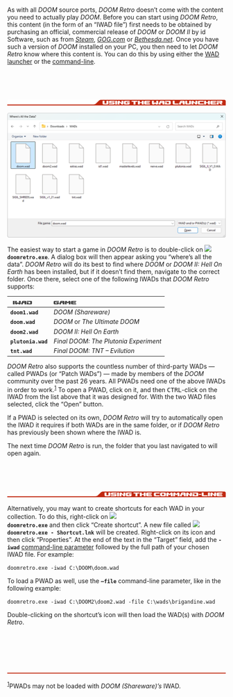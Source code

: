 <br>

As with all *DOOM* source ports, *DOOM Retro* doesn’t come with the content you need to actually play *DOOM*. Before you can start using *DOOM Retro*, this content (in the form of an “IWAD file”) first needs to be obtained by purchasing an official, commercial release of *DOOM* or *DOOM II* by id Software, such as from [*Steam*](http://store.steampowered.com/sub/18397/), [*GOG.com*](http://www.gog.com/game/the_ultimate_doom) or [*Bethesda.net*](https://bethesda.net/en/store/product/DO1GNGPCBG01). Once you have such a version of *DOOM* installed on your PC, you then need to let *DOOM Retro* know where this content is. You can do this by using either the [WAD launcher](#using-the-wad-launcher) or the [command-line](#using-the-command-line).

<br>
<br>
<br>

<a name="USING-THE-WAD-LAUNCHER"></a>
![](https://github.com/bradharding/www.doomretro.com/blob/master/wiki/using-the-wad-launcher.png?raw=true)

![](https://github.com/bradharding/www.doomretro.com/blob/master/wiki/wadlauncher.png?raw=true)

The easiest way to start a game in *DOOM Retro* is to double-click on <code><b>![](https://github.com/bradharding/www.doomretro.com/blob/master/wiki/icon.png?raw=true) doomretro.exe</b></code>. A dialog box will then appear asking you “where’s all the data”. *DOOM Retro* will do its best to find where *DOOM* or *DOOM II: Hell On Earth* has been installed, but if it doesn’t find them, navigate to the correct folder. Once there, select one of the following IWADs that *DOOM Retro* supports:

![](https://github.com/bradharding/www.doomretro.com/blob/master/wiki/iwad.png?raw=true)|![](https://github.com/bradharding/www.doomretro.com/blob/master/wiki/game.png?raw=true)
:--- | :---
<code><b>doom1.wad</b></code>             |*DOOM (Shareware)*
<code><b>doom.wad</b></code>              |*DOOM* or *The Ultimate DOOM*
<code><b>doom2.wad</b></code>             |*DOOM II: Hell On Earth*
<code><b>plutonia.wad</b></code>          |*Final DOOM: The Plutonia Experiment*
<code><b>tnt.wad</b></code>               |*Final DOOM: TNT – Evilution*

*DOOM Retro* also supports the countless number of third-party WADs — called PWADs (or “Patch WADs”) — made by members of the *DOOM* community over the past 26 years. <a name="shareware"></a>All PWADs need one of the above IWADs in order to work.<sup>[1](#1)</sup> To open a PWAD, click on it, and then <kbd>CTRL</kbd>-click on the IWAD from the list above that it was designed for. With the two WAD files selected, click the “Open” button.

If a PWAD is selected on its own, *DOOM Retro* will try to automatically open the IWAD it requires if both WADs are in the same folder, or if *DOOM Retro* has previously been shown where the IWAD is.

The next time *DOOM Retro* is run, the folder that you last navigated to will open again.

<br>
<br>
<br>

<a name="USING-THE-COMMAND-LINE"></a>
![](https://github.com/bradharding/www.doomretro.com/blob/master/wiki/using-the-command-line.png?raw=true)

Alternatively, you may want to create shortcuts for each WAD in your collection. To do this, right-click on <code><b>![](https://github.com/bradharding/www.doomretro.com/blob/master/wiki/icon.png?raw=true) doomretro.exe</b></code> and then click “Create shortcut”. A new file called <code><b>![](https://github.com/bradharding/www.doomretro.com/blob/master/wiki/icon.png?raw=true) doomretro.exe - Shortcut.lnk</b></code> will be created. Right-click on its icon and then click “Properties”. At the end of the text in the “Target” field, add the <code><b>-iwad</b></code> [command-line parameter](https://github.com/bradharding/doomretro/wiki/COMMAND-LINE-PARAMETERS) followed by the full path of your chosen IWAD file. For example:
```
doomretro.exe -iwad C:\DOOM\doom.wad
```
To load a PWAD as well, use the <code><b>–file</b></code> command-line parameter, like in the following example:
```
doomretro.exe -iwad C:\DOOM2\doom2.wad -file C:\wads\brigandine.wad
```
Double-clicking on the shortcut’s icon will then load the WAD(s) with *DOOM Retro*.

<br>
<br>
<br>
<br>

![](https://github.com/bradharding/www.doomretro.com/blob/master/wiki/bigdivider.png?raw=true)

<a name="1"></a><sup>[1](#shareware)</sup>PWADs may not be loaded with *DOOM (Shareware)’s* IWAD.